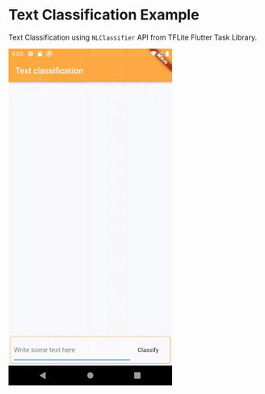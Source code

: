 # Text Classification Example

Text Classification using `NLClassifier` API from TFLite Flutter Task Library.

![DEMO GIF](demo.gif)

